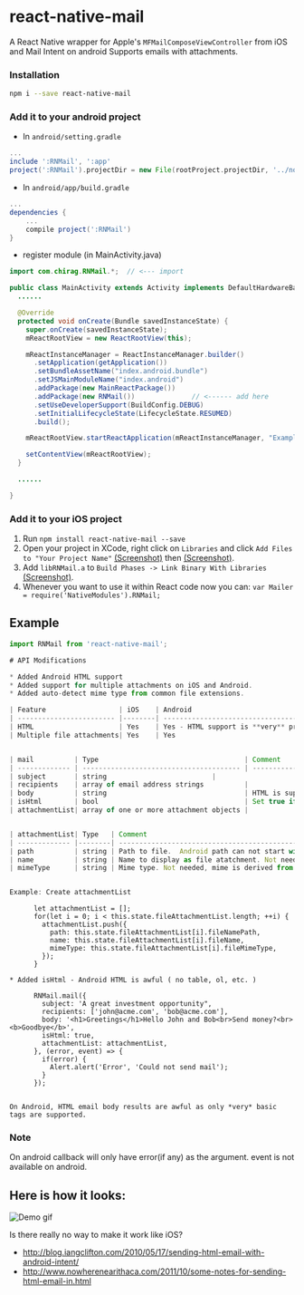 # react-native-mail

A React Native wrapper for Apple's ``MFMailComposeViewController`` from iOS and Mail Intent on android
Supports emails with attachments.

### Installation

```bash
npm i --save react-native-mail
```

### Add it to your android project

* In `android/setting.gradle`

```gradle
...
include ':RNMail', ':app'
project(':RNMail').projectDir = new File(rootProject.projectDir, '../node_modules/react-native-mail/android')
```

* In `android/app/build.gradle`

```gradle
...
dependencies {
    ...
    compile project(':RNMail')
}
```

* register module (in MainActivity.java)

```java
import com.chirag.RNMail.*;  // <--- import

public class MainActivity extends Activity implements DefaultHardwareBackBtnHandler {
  ......

  @Override
  protected void onCreate(Bundle savedInstanceState) {
    super.onCreate(savedInstanceState);
    mReactRootView = new ReactRootView(this);

    mReactInstanceManager = ReactInstanceManager.builder()
      .setApplication(getApplication())
      .setBundleAssetName("index.android.bundle")
      .setJSMainModuleName("index.android")
      .addPackage(new MainReactPackage())
      .addPackage(new RNMail())              // <------ add here
      .setUseDeveloperSupport(BuildConfig.DEBUG)
      .setInitialLifecycleState(LifecycleState.RESUMED)
      .build();

    mReactRootView.startReactApplication(mReactInstanceManager, "ExampleRN", null);

    setContentView(mReactRootView);
  }

  ......

}
```

### Add it to your iOS project

1. Run `npm install react-native-mail --save`
2. Open your project in XCode, right click on `Libraries` and click `Add
   Files to "Your Project Name"` [(Screenshot)](http://url.brentvatne.ca/jQp8) then [(Screenshot)](http://url.brentvatne.ca/1gqUD).
3. Add `libRNMail.a` to `Build Phases -> Link Binary With Libraries`
   [(Screenshot)](http://url.brentvatne.ca/17Xfe).
4. Whenever you want to use it within React code now you can: `var Mailer = require('NativeModules').RNMail;`


## Example
```javascript
import RNMail from 'react-native-mail';

# API Modifications

* Added Android HTML support
* Added support for multiple attachments on iOS and Android.
* Added auto-detect mime type from common file extensions.

| Feature                  | iOS    | Android                                                                   |
| ------------------------ |--------| ------------------------------------------------------------------------- |
| HTML                     | Yes    | Yes - HTML support is **very** primitive.  No table support.              |
| Multiple file attachments| Yes    | Yes                                                                       |


| mail          | Type                                    | Comment                                   |
| ------------- | --------------------------------------- | ----------------------------------------- |
| subject       | string        		          |                                           |
| recipients    | array of email address strings          |                                           |
| body          | string                                  | HTML is supported. Android is very basic. |  
| isHtml        | bool                                    | Set true if your body text contains HTML. |  
| attachmentList| array of one or more attachment objects |                                           |  


| attachmentList| Type   | Comment                                                                   |
| ------------- |--------| ------------------------------------------------------------------------- |
| path          | string | Path to file.  Android path can not start with 'file://'   |
| name          | string | Name to display as file atatchment. Not needed, name is derived from path |
| mimeType      | string | Mime type. Not needed, mime is derived from file extension                |  


Example: Create attachmentList
```
          let attachmentList = [];
          for(let i = 0; i < this.state.fileAttachmentList.length; ++i) {
            attachmentList.push({
              path: this.state.fileAttachmentList[i].fileNamePath,
              name: this.state.fileAttachmentList[i].fileName,
              mimeType: this.state.fileAttachmentList[i].fileMimeType,
            });
          }
```
* Added isHtml - Android HTML is awful ( no table, ol, etc. )
```
          RNMail.mail({
            subject: 'A great investment opportunity",
            recipients: ['john@acme.com', 'bob@acme.com'],
            body: '<h1>Greetings</h1>Hello John and Bob<br>Send money?<br><b>Goodbye</b>',
            isHtml: true,
            attachmentList: attachmentList,
          }, (error, event) => {
            if(error) {
              Alert.alert('Error', 'Could not send mail');
            }
          });
```

On Android, HTML email body results are awful as only *very* basic tags are supported.
```

### Note
On android callback will only have error(if any) as the argument. event is not available on android.

## Here is how it looks:
![Demo gif](https://github.com/chirag04/react-native-mail/blob/master/screenshot.jpg)


Is there really no way to make it work like iOS?
* http://blog.iangclifton.com/2010/05/17/sending-html-email-with-android-intent/
* http://www.nowherenearithaca.com/2011/10/some-notes-for-sending-html-email-in.html

